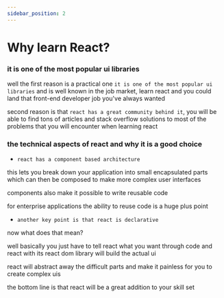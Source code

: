 ```yaml
---
sidebar_position: 2
---
```


# Why learn React?

### it is one of the most popular ui libraries

well the first reason is a practical one `it is one of the most popular ui libraries` and is well known in the job market, learn react and you could land that front-end developer job you've always wanted

second reason is that `react has a great community behind it`, you will be able to find tons of articles and stack overflow solutions to most of the problems that you will encounter when learning react

### the technical aspects of react and why it is a good choice

- `react has a component based architecture`

this lets you break down your application into small encapsulated parts which can then be composed to make more complex user interfaces

components also make it possible to write reusable code

for enterprise applications the ability to reuse code is a huge plus point

- `another key point is that react is declarative`

now what does that mean?

well basically you just have to tell react what you want through code and react with its react dom library will build the actual ui

react will abstract away the difficult parts and make it painless for you to create complex uis

the bottom line is that react will be a great addition to your skill set
